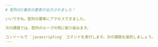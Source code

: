 ```yaml
---
# 配列の2番目の要素が出力されました！

いいですね。配列の要素にアクセスできました。

次の課題では、配列のループの例に取り組みます。

コンソールで `javascripting` コマンドを実行します。次の課題を選択しましょう。
---
```

